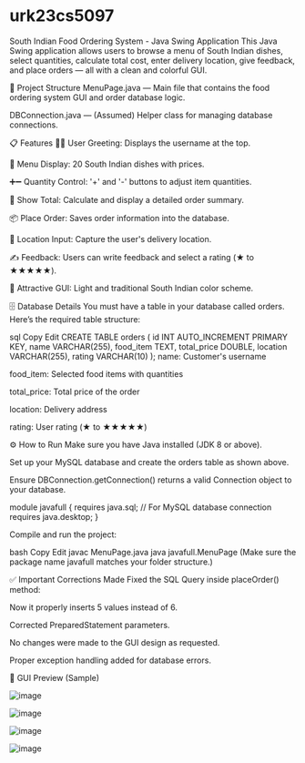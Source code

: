 # urk23cs5097

South Indian Food Ordering System - Java Swing Application
This Java Swing application allows users to browse a menu of South Indian dishes, select quantities, calculate total cost, enter delivery location, give feedback, and place orders — all with a clean and colorful GUI.

📂 Project Structure
MenuPage.java — Main file that contains the food ordering system GUI and order database logic.

DBConnection.java — (Assumed) Helper class for managing database connections.

📋 Features
👨‍🍳 User Greeting: Displays the username at the top.

📜 Menu Display: 20 South Indian dishes with prices.

➕➖ Quantity Control: '+' and '-' buttons to adjust item quantities.

🧮 Show Total: Calculate and display a detailed order summary.

📦 Place Order: Saves order information into the database.

📍 Location Input: Capture the user's delivery location.

✍️ Feedback: Users can write feedback and select a rating (★ to ★★★★★).

🎨 Attractive GUI: Light and traditional South Indian color scheme.

🗄️ Database Details
You must have a table in your database called orders.
Here’s the required table structure:

sql
Copy
Edit
CREATE TABLE orders (
    id INT AUTO_INCREMENT PRIMARY KEY,
    name VARCHAR(255),
    food_item TEXT,
    total_price DOUBLE,
    location VARCHAR(255),
    rating VARCHAR(10)
);
name: Customer's username

food_item: Selected food items with quantities

total_price: Total price of the order

location: Delivery address

rating: User rating (★ to ★★★★★)

⚙️ How to Run
Make sure you have Java installed (JDK 8 or above).

Set up your MySQL database and create the orders table as shown above.

Ensure DBConnection.getConnection() returns a valid Connection object to your database.

module javafull {
	requires java.sql;     // For MySQL database connection
    requires java.desktop;
}

Compile and run the project:

bash
Copy
Edit
javac MenuPage.java
java javafull.MenuPage
(Make sure the package name javafull matches your folder structure.)

✅ Important Corrections Made
Fixed the SQL Query inside placeOrder() method:

Now it properly inserts 5 values instead of 6.

Corrected PreparedStatement parameters.

No changes were made to the GUI design as requested.

Proper exception handling added for database errors.

📸 GUI Preview (Sample)

![image](https://github.com/user-attachments/assets/af589966-3e3f-4893-a5af-896c8fad2955)

![image](https://github.com/user-attachments/assets/4620a653-912f-46ff-b392-11b9620fefcd)


![image](https://github.com/user-attachments/assets/db6357ef-c0dc-4a95-baa9-0a8543bc4856)

![image](https://github.com/user-attachments/assets/7695839f-789b-43cc-9a48-ef4138ea42c4)




